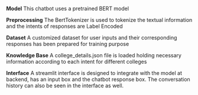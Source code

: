 **Model**
This chatbot uses a pretrained BERT model 

**Preprocessing**
The BertTokenizer is used to tokenize the textual information and the intents of responses are Label Encoded

**Dataset**
A customized dataset for user inputs and their corresponding responses has been prepared for training purpose

**Knowledge Base**
A college_details.json file is loaded holding necessary information according to each intent for different colleges

**Interface**
A streamlit interface is designed to integrate with the model at backend, has an input box and the chatbot response box. The conversation history can also be seen in the interface as well.
